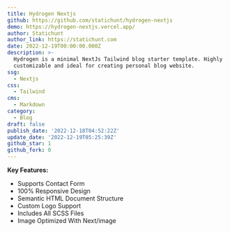 ```yaml
---
title: Hydrogen Nextjs
github: https://github.com/statichunt/hydrogen-nextjs
demo: https://hydrogen-nextjs.vercel.app/
author: Statichunt
author_link: https://statichunt.com
date: 2022-12-19T00:00:00.000Z
description: >-
  Hydrogen is a minimal NextJs Tailwind blog starter template. Highly
  customizable and ideal for creating personal blog website.
ssg:
  - Nextjs
css:
  - Tailwind
cms:
  - Markdown
category:
  - Blog
draft: false
publish_date: '2022-12-18T04:52:22Z'
update_date: '2022-12-19T05:25:39Z'
github_star: 1
github_fork: 0
---
```


**Key Features:**

- Supports Contact Form
- 100% Responsive Design
- Semantic HTML Document Structure
- Custom Logo Support
- Includes All SCSS Files
- Image Optimized With Next/image
